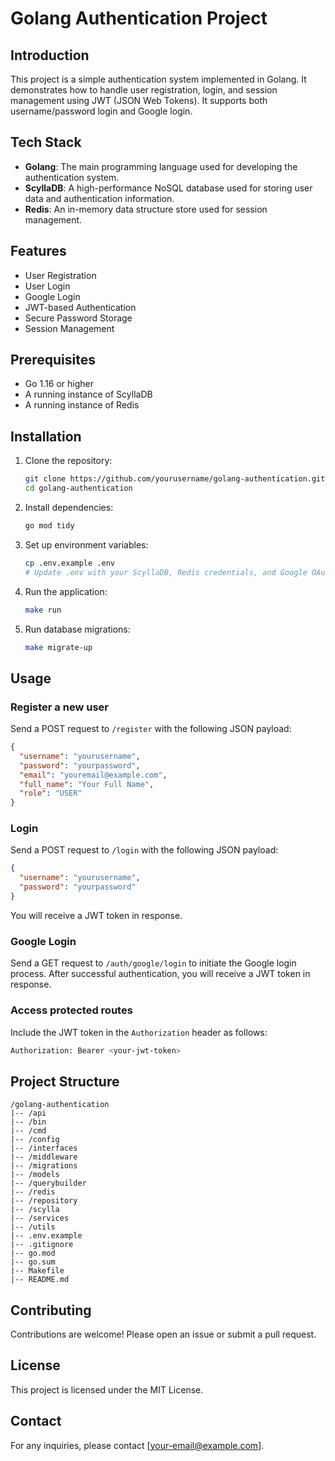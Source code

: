# Golang Authentication Project

## Introduction

This project is a simple authentication system implemented in Golang. It demonstrates how to handle user registration, login, and session management using JWT (JSON Web Tokens). It supports both username/password login and Google login.

## Tech Stack

- **Golang**: The main programming language used for developing the authentication system.
- **ScyllaDB**: A high-performance NoSQL database used for storing user data and authentication information.
- **Redis**: An in-memory data structure store used for session management.

## Features

- User Registration
- User Login
- Google Login
- JWT-based Authentication
- Secure Password Storage
- Session Management

## Prerequisites

- Go 1.16 or higher
- A running instance of ScyllaDB
- A running instance of Redis

## Installation

1. Clone the repository:

   ```sh
   git clone https://github.com/yourusername/golang-authentication.git
   cd golang-authentication
   ```

2. Install dependencies:

   ```sh
   go mod tidy
   ```

3. Set up environment variables:

   ```sh
   cp .env.example .env
   # Update .env with your ScyllaDB, Redis credentials, and Google OAuth credentials
   ```

4. Run the application:

   ```sh
   make run
   ```

5. Run database migrations:

   ```sh
   make migrate-up
   ```

## Usage

### Register a new user

Send a POST request to `/register` with the following JSON payload:

```json
{
  "username": "yourusername",
  "password": "yourpassword",
  "email": "youremail@example.com",
  "full_name": "Your Full Name",
  "role": "USER"
}
```

### Login

Send a POST request to `/login` with the following JSON payload:

```json
{
  "username": "yourusername",
  "password": "yourpassword"
}
```

You will receive a JWT token in response.

### Google Login

Send a GET request to `/auth/google/login` to initiate the Google login process. After successful authentication, you will receive a JWT token in response.

### Access protected routes

Include the JWT token in the `Authorization` header as follows:

```sh
Authorization: Bearer <your-jwt-token>
```

## Project Structure

```
/golang-authentication
|-- /api
|-- /bin
|-- /cmd
|-- /config
|-- /interfaces
|-- /middleware
|-- /migrations
|-- /models
|-- /querybuilder
|-- /redis
|-- /repository
|-- /scylla
|-- /services
|-- /utils
|-- .env.example
|-- .gitignore
|-- go.mod
|-- go.sum
|-- Makefile
|-- README.md
```

## Contributing

Contributions are welcome! Please open an issue or submit a pull request.

## License

This project is licensed under the MIT License.

## Contact

For any inquiries, please contact [your-email@example.com].
